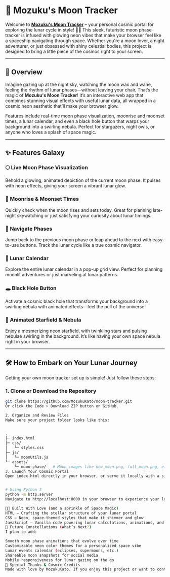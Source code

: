 # 🌙 Mozuku's Moon Tracker

Welcome to **[Mozuku's Moon Tracker](https://mozukukato.github.io/moon-tracker/)** – your personal cosmic portal for exploring the lunar cycle in style! 🚀✨ This sleek, futuristic moon phase tracker is infused with glowing neon vibes that make your browser feel like a spaceship navigating through space. Whether you're a moon lover, a night adventurer, or just obsessed with shiny celestial bodies, this project is designed to bring a little piece of the cosmos right to your screen.

---

## 🚀 Overview

Imagine gazing up at the night sky, watching the moon wax and wane, feeling the rhythm of lunar phases—without leaving your chair. That’s the magic of **Mozuku's Moon Tracker**! It’s an interactive web app that combines stunning visual effects with useful lunar data, all wrapped in a cosmic neon aesthetic that’ll make your browser glow.

Features include real-time moon phase visualization, moonrise and moonset times, a lunar calendar, and even a black hole button that warps your background into a swirling nebula. Perfect for stargazers, night owls, or anyone who loves a splash of space magic.

---

## ✨ Features Galaxy

### **🌕 Live Moon Phase Visualization**
Behold a glowing, animated depiction of the current moon phase. It pulses with neon effects, giving your screen a vibrant lunar glow.

### **🌙 Moonrise & Moonset Times**
Quickly check when the moon rises and sets today. Great for planning late-night skywatching or just satisfying your curiosity about lunar timings.

### **🔄 Navigate Phases**
Jump back to the previous moon phase or leap ahead to the next with easy-to-use buttons. Track the lunar cycle like a true cosmic navigator.

### **📅 Lunar Calendar**
Explore the entire lunar calendar in a pop-up grid view. Perfect for planning moonlit adventures or just marveling at lunar patterns.

### **🕳️ Black Hole Button**
Activate a cosmic black hole that transforms your background into a swirling nebula with animated effects—feel the pull of the universe!

### **🌌 Animated Starfield & Nebula**
Enjoy a mesmerizing neon starfield, with twinkling stars and pulsing nebulae swirling in the background. It’s like having your own space nebula right in your browser.

---

## 🛠️ How to Embark on Your Lunar Journey

Getting your own moon tracker set up is simple! Just follow these steps:

### 1. Clone or Download the Repository

```bash
git clone https://github.com/MozukuKato/moon-tracker.git
Or click the Code > Download ZIP button on GitHub.

2. Organize and Review Files
Make sure your project folder looks like this:


.
├─ index.html
├─ css/
│   └─ styles.css
├─ js/
│   └─ moonUtils.js
└─ assets/
    └─ moon-phase/   # Moon images like new_moon.png, full_moon.png, etc.
3. Launch Your Cosmic Portal
Open index.html directly in your browser, or serve it locally with a simple server:


# Using Python 3
python -m http.server
Navigate to http://localhost:8000 in your browser to experience your lunar adventure!

🧑‍💻 Built With Love (and a sprinkle of Space Magic)
HTML — Crafting the stellar structure of your lunar portal
CSS — Neon, space-themed styles that make it shimmer and glow
JavaScript — Vanilla code powering lunar calculations, animations, and interactivity
🌟 Future Constellations (What’s Next?)
I plan to add:

Smooth moon phase animations that evolve over time
Customizable neon color themes for a personalized space vibe
Lunar events calendar (eclipses, supermoons, etc.)
Shareable moon snapshots for social media
Mobile responsiveness for lunar gazing on the go
💫 Special Thanks & Cosmic Credits
Made with love by MozukuKato. If you enjoy this project or want to contribute your own space magic, please fork, star, or submit a pull request! Let’s light up the universe together!
